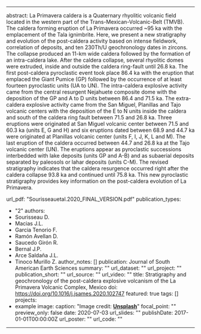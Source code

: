 ---

abstract: La Primavera caldera is a Quaternary rhyolitic volcanic field located in the western part of the Trans-Mexican-Volcanic-Belt (TMVB). The caldera forming eruption of La Primavera occurred ~95 ka with the emplacement of the Tala ignimbrite. Here, we present a new stratigraphy and evolution of the post-caldera activity based on intense fieldwork, correlation of deposits, and ten 230Th/U geochronology dates in zircons. The collapse produced an 11-km wide caldera followed by the formation of an intra-caldera lake. After the caldera collapse, several rhyolitic domes were extruded, inside and outside the caldera ring-fault until 26.8 ka. The first post-caldera pyroclastic event took place 86.4 ka with the eruption that emplaced the Giant Pumice (GP) followed by the occurrence of at least fourteen pyroclastic units (UA to UN). The intra-caldera explosive activity came from the central resurgent Nejahuete composite dome with the deposition of the GP and A to D units between 86.4 and 71.5 ka. The extra-caldera explosive activity came from the San Miguel, Planillas and Tajo volcanic centers with the deposition of the E to N units inside the caldera and south of the caldera ring fault between 71.5 and 26.8 ka. Three eruptions were originated at San Miguel volcanic center between 71.5 and 60.3 ka (units E, G and H) and six eruptions dated between 68.9 and 44.7 ka were originated at Planillas volcanic center (units F, I, J, K, L and M). The last eruption of the caldera occurred between 44.7 and 26.8 ka at the Tajo volcanic center (UN). The eruptions appear as pyroclastic successions interbedded with lake deposits (units GP and A-B) and as subaerial deposits separated by paleosols or lahar deposits (units C-M). The revised stratigraphy indicates that the caldera resurgence occurred right after the caldera collapse 93.8 ka and continued until 75.8 ka. This new pyroclastic stratigraphy provides key information on the post-caldera evolution of La Primavera. 

url_pdf: "Sourisseauetal.2020_FINAL_VERSION.pdf"
publication_types:
  - "2"
authors:
  - Sourisseau D.
  - Macias J.L.
  - Garcia Tenorio F.
  - Ramón Avellan D.
  - Saucedo Girón R.
  - Bernal J.P.
  - Arce Saldaña J.L.
  - Tinoco Murillo Z.
author_notes: []
publication: Journal of South American Earth Sciences
summary: ""
url_dataset: ""
url_project: ""
publication_short: ""
url_source: ""
url_video: ""
title: Stratigraphy and geochronology of the post-caldera explosive volcanism of
  the La Primavera Volcanic Complex, Mexico
doi: https://doi.org/10.1016/j.jsames.2020.102747
featured: true
tags: []
projects:
  - example
image:
  caption: "Image credit: [**Unsplash**](https://unsplash.com/photos/pLCdAaMFLTE)"
  focal_point: ""
  preview_only: false
date: 2020-07-03
url_slides: ""
publishDate: 2017-01-01T00:00:00Z
url_poster: ""
url_code: ""
---